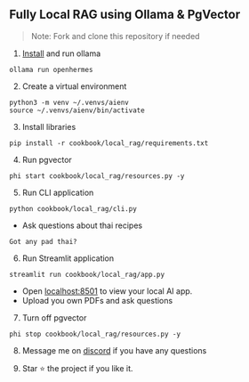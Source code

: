 ## Fully Local RAG using Ollama & PgVector

> Note: Fork and clone this repository if needed

1. [Install](https://github.com/ollama/ollama?tab=readme-ov-file#macos) and run ollama

```shell
ollama run openhermes
```

2. Create a virtual environment

```shell
python3 -m venv ~/.venvs/aienv
source ~/.venvs/aienv/bin/activate
```

3. Install libraries

```shell
pip install -r cookbook/local_rag/requirements.txt
```

4. Run pgvector

```shell
phi start cookbook/local_rag/resources.py -y
```

5. Run CLI application

```shell
python cookbook/local_rag/cli.py
```

- Ask questions about thai recipes

```text
Got any pad thai?
```

6. Run Streamlit application

```shell
streamlit run cookbook/local_rag/app.py
```

- Open [localhost:8501](http://localhost:8501) to view your local AI app.
- Upload you own PDFs and ask questions

7. Turn off pgvector

```shell
phi stop cookbook/local_rag/resources.py -y
```

8. Message me on [discord](https://discord.gg/4MtYHHrgA8) if you have any questions

9. Star ⭐️ the project if you like it.
